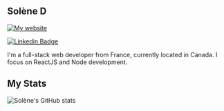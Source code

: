 ##  Solène D


[![My website](https://img.shields.io/badge/my_website-F16061?style=for-the-badge&logoColor=white)](https://solenedel.github.io/portfolio/)

[![Linkedin Badge](https://img.shields.io/badge/-my_LinkedIn-0e76a8?style=flat&labelColor=0e76a8&logo=linkedin&logoColor=white)](https://www.linkedin.com/in/https://ca.linkedin.com/in/solene-delumeau/)

I'm a full-stack web developer from France, currently located in Canada. I focus on ReactJS and Node development. 

 
 ## My Stats 
![Solène's GitHub stats](https://github-readme-stats.vercel.app/api?username=solenedel&show_icons=true&theme=tokyonight)








